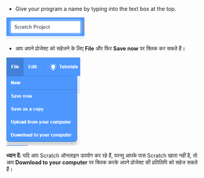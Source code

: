 + Give your program a name by typing into the text box at the top.

![scratch project name textbox](images/name.png)

+ आप अपने प्रोजेक्ट को सहेजने के लिए **File** और फिर **Save now** पर क्लिक कर सकते हैं।

![स्क्रीनशॉट](images/save.png)

**ध्यान दें:** यदि आप Scratch ऑनलाइन उपयोग कर रहे हैं, परन्तु आपके पास Scratch खाता नहीं है, तो आप **Download to your computer** पर क्लिक करके अपने प्रोजेक्ट की प्रतिलिपि को सहेज सकते हैं।